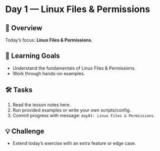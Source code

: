 # Day 1 — Linux Files & Permissions

## 📖 Overview
Today’s focus: **Linux Files & Permissions**.

## 🎯 Learning Goals
- Understand the fundamentals of Linux Files & Permissions.
- Work through hands-on examples.

## 🛠️ Tasks
1. Read the lesson notes here.
2. Run provided examples or write your own scripts/config.
3. Commit progress with message: `day01: Linux Files & Permissions`.

## 💡 Challenge
- Extend today’s exercise with an extra feature or edge case.
